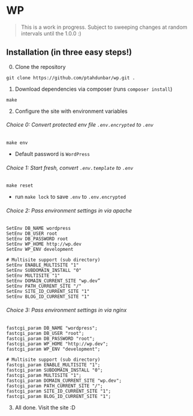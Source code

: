 # WP

> This is a work in progress. Subject to sweeping changes at random intervals until the 1.0.0 :)

## Installation (in three easy steps!)

0. Clone the repository

```
git clone https://github.com/ptahdunbar/wp.git .
```

1. Download dependencies via composer (runs `composer install`)

```
make
```

2. Configure the site with environment variables

###### Choice 0: Convert protected env file `.env.encrypted` to `.env`
```
make env
```

* Default password is `WordPress` 

###### Choice 1: Start fresh, convert `.env.template` to `.env`
```
make reset
```
* run `make lock` to save `.env` to `.env.encrypted`


###### Choice 2: Pass environment settings in via apache
```
SetEnv DB_NAME wordpress
SetEnv DB_USER root
SetEnv DB_PASSWORD root
SetEnv WP_HOME http://wp.dev
SetEnv WP_ENV development

# Multisite support (sub directory)
SetEnv ENABLE_MULTISITE "1"
SetEnv SUBDOMAIN_INSTALL "0"
SetEnv MULTISITE "1"
SetEnv DOMAIN_CURRENT_SITE "wp.dev”
SetEnv PATH_CURRENT_SITE "/"
SetEnv SITE_ID_CURRENT_SITE "1"
SetEnv BLOG_ID_CURRENT_SITE "1"
```

###### Choice 3: Pass environment settings in via nginx
```
fastcgi_param DB_NAME "wordpress";
fastcgi_param DB_USER "root";
fastcgi_param DB_PASSWORD "root";
fastcgi_param WP_HOME "http://wp.dev";
fastcgi_param WP_ENV "development";

# Multisite support (sub directory)
fastcgi_param ENABLE_MULTISITE "1";
fastcgi_param SUBDOMAIN_INSTALL "0";
fastcgi_param MULTISITE "1";
fastcgi_param DOMAIN_CURRENT_SITE "wp.dev";
fastcgi_param PATH_CURRENT_SITE "/";
fastcgi_param SITE_ID_CURRENT_SITE "1";
fastcgi_param BLOG_ID_CURRENT_SITE "1";
```

3. All done. Visit the site :D
